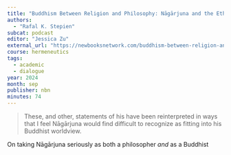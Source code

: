 ```yaml
---
title: "Buddhism Between Religion and Philosophy: Nāgārjuna and the Ethics of Emptiness"
authors:
  - "Rafal K. Stepien"
subcat: podcast
editor: "Jessica Zu"
external_url: "https://newbooksnetwork.com/buddhism-between-religion-and-philosophy"
course: hermeneutics
tags:
  - academic
  - dialogue
year: 2024
month: sep
publisher: nbn
minutes: 74
---
```


> These, and other, statements of his have been reinterpreted in ways that I feel Nāgārjuna would find difficult to recognize as fitting into his Buddhist worldview.

On taking Nāgārjuna seriously as both a philosopher _and_ as a Buddhist 
